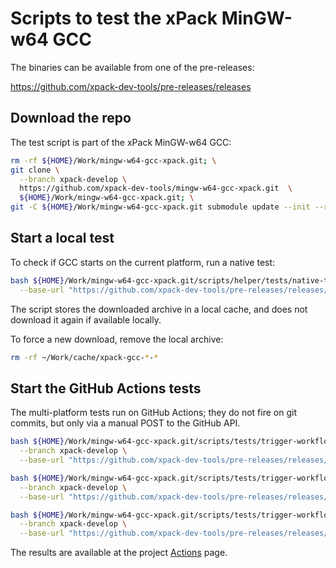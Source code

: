 # Scripts to test the xPack MinGW-w64 GCC

The binaries can be available from one of the pre-releases:

<https://github.com/xpack-dev-tools/pre-releases/releases>

## Download the repo

The test script is part of the xPack MinGW-w64 GCC:

```sh
rm -rf ${HOME}/Work/mingw-w64-gcc-xpack.git; \
git clone \
  --branch xpack-develop \
  https://github.com/xpack-dev-tools/mingw-w64-gcc-xpack.git  \
  ${HOME}/Work/mingw-w64-gcc-xpack.git; \
git -C ${HOME}/Work/mingw-w64-gcc-xpack.git submodule update --init --recursive
```

## Start a local test

To check if GCC starts on the current platform, run a native test:

```sh
bash ${HOME}/Work/mingw-w64-gcc-xpack.git/scripts/helper/tests/native-test.sh \
  --base-url "https://github.com/xpack-dev-tools/pre-releases/releases/download/test/"
```

The script stores the downloaded archive in a local cache, and
does not download it again if available locally.

To force a new download, remove the local archive:

```sh
rm -rf ~/Work/cache/xpack-gcc-*-*
```

## Start the GitHub Actions tests

The multi-platform tests run on GitHub Actions; they do not fire on
git commits, but only via a manual POST to the GitHub API.

```sh
bash ${HOME}/Work/mingw-w64-gcc-xpack.git/scripts/tests/trigger-workflow-test-native.sh \
  --branch xpack-develop \
  --base-url "https://github.com/xpack-dev-tools/pre-releases/releases/download/test/"

bash ${HOME}/Work/mingw-w64-gcc-xpack.git/scripts/tests/trigger-workflow-test-docker-linux-intel.sh \
  --branch xpack-develop \
  --base-url "https://github.com/xpack-dev-tools/pre-releases/releases/download/test/"

bash ${HOME}/Work/mingw-w64-gcc-xpack.git/scripts/tests/trigger-workflow-test-docker-linux-arm.sh \
  --branch xpack-develop \
  --base-url "https://github.com/xpack-dev-tools/pre-releases/releases/download/test/"

```

The results are available at the project
[Actions](https://github.com/xpack-dev-tools/mingw-w64-gcc-xpack/actions/) page.
